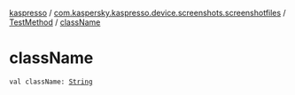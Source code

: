 [kaspresso](../../index.md) / [com.kaspersky.kaspresso.device.screenshots.screenshotfiles](../index.md) / [TestMethod](index.md) / [className](./class-name.md)

# className

`val className: `[`String`](https://kotlinlang.org/api/latest/jvm/stdlib/kotlin/-string/index.html)
